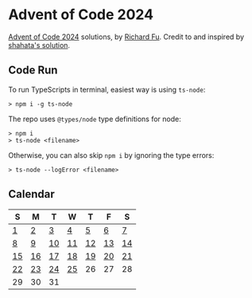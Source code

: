 # Advent of Code 2024
[Advent of Code 2024](https://adventocode.com/2024) solutions, by [Richard Fu](https://github.com/furic/). Credit to and inspired by [shahata's solution](https://github.com/shahata/adventofcode-solver/).

## Code Run
To run TypeScripts in terminal, easiest way is using `ts-node`:
```
> npm i -g ts-node
```
The repo uses `@types/node` type definitions for node:
```
> npm i
> ts-node <filename>
```
Otherwise, you can also skip `npm i` by ignoring the type errors:
```
> ts-node --logError <filename>
```

## Calendar
| S | M | T | W | T | F | S |
|---|---|---|---|---|---|---|
| [1](./01) | [2](./02) | [3](./03) | [4](./04) | [5](./05) | [6](./06) | [7](./07) |
| [8](./08) | [9](./09) | [10](./10) | [11](./11) | [12](./12) | [13](./13) | [14](./14) |
| [15](./15) | [16](./16) | [17](./17) | [18](./18) | [19](./19) | [20](./20) | [21](./21) |
| [22](./22) | [23](./23) | [24](./24) | [25](./25) | 26 | 27 | 28 |
| 29 | 30 | 31 |  |  |  |  |